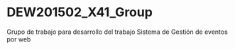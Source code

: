 # DEW201502_X41_Group
Grupo de trabajo para desarrollo del trabajo Sistema de Gestión de eventos por web 
